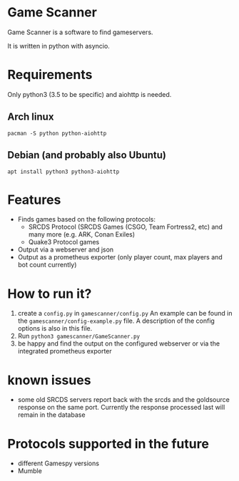 # Game Scanner

Game Scanner is a software to find gameservers.

It is written in python with asyncio.

# Requirements

Only python3 (3.5 to be specific) and aiohttp is needed.

## Arch linux

    pacman -S python python-aiohttp

## Debian (and probably also Ubuntu)

    apt install python3 python3-aiohttp

# Features

- Finds games based on the following protocols:
  - SRCDS Protocol (SRCDS Games (CSGO, Team Fortress2, etc) and many more (e.g. ARK, Conan Exiles)
  - Quake3 Protocol games
- Output via a webserver and json
- Output as a prometheus exporter (only player count, max players and bot count currently)

# How to run it?

1. create a `config.py` in `gamescanner/config.py`
   An example can be found in the `gamescanner/config-example.py` file.
   A description of the config options is also in this file.
2. Run `python3 gamescanner/GameScanner.py`
3. be happy and find the output on the configured webserver or via the integrated
   prometheus exporter

# known issues
- some old SRCDS servers report back with the srcds and the goldsource response on the same port. Currently the response processed last will remain in the database

# Protocols supported in the future

- different Gamespy versions
- Mumble
